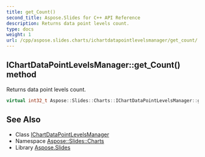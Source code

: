 ```yaml
---
title: get_Count()
second_title: Aspose.Slides for C++ API Reference
description: Returns data point levels count.
type: docs
weight: 1
url: /cpp/aspose.slides.charts/ichartdatapointlevelsmanager/get_count/
---
```

## IChartDataPointLevelsManager::get_Count() method


Returns data point levels count.

```cpp
virtual int32_t Aspose::Slides::Charts::IChartDataPointLevelsManager::get_Count()=0
```

## See Also

* Class [IChartDataPointLevelsManager](./)
* Namespace [Aspose::Slides::Charts](../)
* Library [Aspose.Slides](../../)
